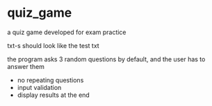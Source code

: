 # quiz_game
a quiz game developed for exam practice

txt-s should look like the test txt

the program asks 3 random questions by default, and the user has to answer them
 - no repeating questions
 - input validation
 - display results at the end
